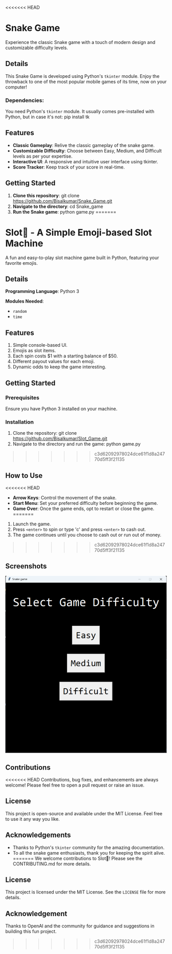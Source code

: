 <<<<<<< HEAD
# Snake Game

Experience the classic Snake game with a touch of modern design and customizable difficulty levels.

## Details
This Snake Game is developed using Python's `tkinter` module. Enjoy the throwback to one of the most popular mobile games of its time, now on your computer!

### Dependencies:
You need Python's `tkinter` module. It usually comes pre-installed with Python, but in case it's not: pip install tk


## Features

- **Classic Gameplay**: Relive the classic gameplay of the snake game.
- **Customizable Difficulty**: Choose between Easy, Medium, and Difficult levels as per your expertise.
- **Interactive UI**: A responsive and intuitive user interface using tkinter.
- **Score Tracker**: Keep track of your score in real-time.

## Getting Started

1. **Clone this repository**: git clone https://github.com/Bisalkumar/Snake_Game.git
2. **Navigate to the directory**: cd Snake_game
3. **Run the Snake game**: python game.py
=======
# Slot🐍 - A Simple Emoji-based Slot Machine

A fun and easy-to-play slot machine game built in Python, featuring your favorite emojis.

## Details

**Programming Language**: Python 3

**Modules Needed**:
- `random`
- `time`

## Features

1. Simple console-based UI.
2. Emojis as slot items.
3. Each spin costs $1 with a starting balance of $50.
4. Different payout values for each emoji.
5. Dynamic odds to keep the game interesting.

## Getting Started

### Prerequisites

Ensure you have Python 3 installed on your machine. 

### Installation

1. Clone the repository: git clone https://github.com/Bisalkumar/Slot_Game.git
2. Navigate to the directory and run the game: python game.py
>>>>>>> c3d62092978024dce61f1d8a24770d5ff3f21135


## How to Use

<<<<<<< HEAD
- **Arrow Keys**: Control the movement of the snake.
- **Start Menu**: Set your preferred difficulty before beginning the game.
- **Game Over**: Once the game ends, opt to restart or close the game.
=======
1. Launch the game.
2. Press `<enter>` to spin or type 'c' and press `<enter>` to cash out.
3. The game continues until you choose to cash out or run out of money.
>>>>>>> c3d62092978024dce61f1d8a24770d5ff3f21135

## Screenshots

![game.png](game.png)

## Contributions

<<<<<<< HEAD
Contributions, bug fixes, and enhancements are always welcome! Please feel free to open a pull request or raise an issue.

## License

This project is open-source and available under the MIT License. Feel free to use it any way you like.

## Acknowledgements

- Thanks to Python's `tkinter` community for the amazing documentation.
- To all the snake game enthusiasts, thank you for keeping the spirit alive.
=======
We welcome contributions to Slot🐍! Please see the CONTRIBUTING.md for more details.

## License

This project is licensed under the MIT License. See the `LICENSE` file for more details.

## Acknowledgement

Thanks to OpenAI and the community for guidance and suggestions in building this fun project.


>>>>>>> c3d62092978024dce61f1d8a24770d5ff3f21135
